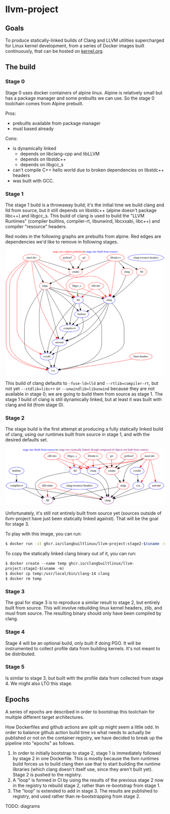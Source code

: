 # llvm-project

## Goals
To produce statically-linked builds of Clang and LLVM utilities supercharged
for Linux kernel development, from a series of Docker images built
continuously, that can be hosted on
[kernel.org](https://mirrors.edge.kernel.org/pub/tools/crosstool/).

## The build

### Stage 0

Stage 0 uses docker containers of alpine linux. Alpine is relatively small
but has a package manager and some prebuilts we can use. So the stage 0
toolchain comes from Alpine prebuilt.

Pros:
- prebuilts available from package manager
- musl based already

Cons:
- is dynamically linked
  - depends on libclang-cpp and libLLVM
  - depends on libstdc++
  - depends on libgcc_s
- can't compile C++ hello world due to broken dependencies on libstdc++ headers
- was built with GCC.

### Stage 1

The stage 1 build is a throwaway build; it's the initial time we build clang
and lld from source, but it still depends on libstdc++ (alpine doesn't package
libc++) and libgcc_s. This build of clang is used to build the "LLVM Runtimes"
(compiler builtins, compiler-rt, libunwind, libcxxabi, libc++) and compiler
"resource" headers.

Red nodes in the following graphs are prebuilts from alpine. Red edges are
dependencies we'd like to remove in following stages.

![stage 1 dependencies](https://github.com/ClangBuiltLinux/containers/blob/main/llvm-project/stage1.svg?raw=true)

This build of clang defaults to `-fuse-ld=lld` and `--rtlib=compiler-rt`, but
not yet `--stdlib=libc++` or `--unwindlib=libunwind` because they are not
available in stage 0; we are going to build them from source as stage 1.
The stage 1 build of clang is still dynamically linked, but at least it was
built with clang and lld (from stage 0).

### Stage 2

The stage build is the first attempt at producing a fully statically linked
build of clang, using our runtimes built from source in stage 1, and with
the desired defaults set.

![stage 2 dependencies](https://github.com/ClangBuiltLinux/containers/blob/main/llvm-project/stage2.svg?raw=true)

Unfortunately, it's still not entirely built from source yet (sources outside
of llvm-project have just been statically linked against). That will be the
goal for stage 3.

To play with this image, you can run:
```sh
$ docker run -it ghcr.io/clangbuiltlinux/llvm-project:stage2-$(uname -m) ash
```
To copy the statically linked clang binary out of it, you can run:
```
$ docker create --name temp ghcr.io/clangbuiltlinux/llvm-project:stage2-$(uname -m)
$ docker cp temp:/usr/local/bin/clang-14 clang
$ docker rm temp
```

### Stage 3

The goal for stage 3 is to reproduce a similar result to stage 2, but
entirely built from source. This will involve rebuilding linux kernel headers,
zlib, and musl from source. The resulting binary should only have been compiled
by clang.

### Stage 4

Stage 4 will be an optional build, only built if doing PGO. It will be
instrumented to collect profile data from building kernels. It's not meant to
be distributed.

### Stage 5

Is similar to stage 3, but built with the profile data from collected from
stage 4. We might also LTO this stage.

## Epochs

A series of epochs are described in order to bootstrap this toolchain for
multiple different target architectures.

How Dockerfiles and github actions are split up might seem a little odd. In
order to balance github action build time vs what needs to actually be
published or not on the container registry, we have decided to break up the
pipeline into "epochs" as follows.

1. In order to initially bootstrap to stage 2, stage 1 is immediately
   followed by stage 2 in one Dockerfile. This is mostly because the llvm
   runtimes build forces us to build clang then use that to start building the
   runtime libraries (which clang doesn't itself use, since they aren't built
   yet).  Stage 2 is pushed to the registry.
2. A "loop" is formed in CI by using the results of the previous stage 2 now in
   the registry to rebuild stage 2, rather than re-bootstrap from stage 1.
3. The "loop" is extended to add in stage 3. The results are published to
   registry, and used rather than re-bootstrapping from stage 2.

TODO: diagrams
